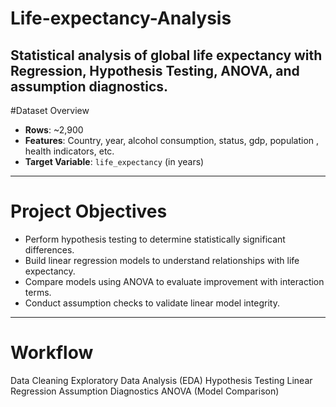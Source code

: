 # Life-expectancy-Analysis
Statistical analysis of global life expectancy with Regression, Hypothesis Testing, ANOVA, and assumption diagnostics.
---

#Dataset Overview

- **Rows**: ~2,900
- **Features**: Country, year, alcohol consumption, status, gdp, population , health indicators, etc.
- **Target Variable**: `life_expectancy` (in years)

---

# Project Objectives

- Perform hypothesis testing to determine statistically significant differences.
- Build linear regression models to understand relationships with life expectancy.
- Compare models using ANOVA to evaluate improvement with interaction terms.
- Conduct assumption checks to validate linear model integrity.

---

# Workflow
Data Cleaning
Exploratory Data Analysis (EDA)
Hypothesis Testing
Linear Regression
Assumption Diagnostics
ANOVA (Model Comparison)

